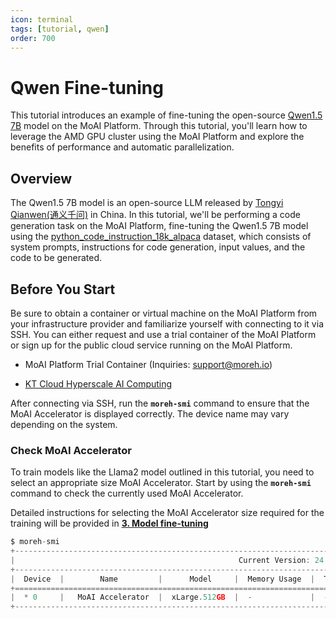 ```yaml
---
icon: terminal
tags: [tutorial, qwen]
order: 700
---
```


# Qwen Fine-tuning

This tutorial introduces an example of fine-tuning the open-source [Qwen1.5 7B](https://huggingface.co/Qwen/Qwen1.5-7B) model on the MoAI Platform. Through this tutorial, you'll learn how to leverage the AMD GPU cluster using the MoAI Platform and explore the benefits of performance and automatic parallelization.

## Overview

The Qwen1.5 7B model is an open-source LLM released by [Tongyi Qianwen(通义千问)](https://www.alibabacloud.com/en/solutions/generative-ai/qwen?_p_lc=1) in China. In this tutorial, we'll be performing a code generation task on the MoAI Platform, fine-tuning the Qwen1.5 7B model using the  [python_code_instruction_18k_alpaca](https://huggingface.co/datasets/iamtarun/python_code_instructions_18k_alpaca) dataset, which consists of system prompts, instructions for code generation, input values, and the code to be generated.

## Before You Start

Be sure to obtain a container or virtual machine on the MoAI Platform from your infrastructure provider and familiarize yourself with connecting to it via SSH. You can either request and use a trial container of the MoAI Platform or sign up for the public cloud service running on the MoAI Platform.

- MoAI Platform Trial Container (Inquiries: [support@moreh.io](mailto:support@moreh.io))

- [KT Cloud Hyperscale AI Computing](https://cloud.kt.com/solution/hyperscaleAiComputing/)

After connecting via SSH, run the **`moreh-smi`** command to ensure that the MoAI Accelerator is displayed correctly. The device name may vary depending on the system. 


### Check MoAI Accelerator

To train models like the Llama2 model outlined in this tutorial, you need to select an appropriate size MoAI Accelerator. Start by using the **`moreh-smi`** command to check the currently used MoAI Accelerator.

Detailed instructions for selecting the MoAI Accelerator size required for the training will be provided in [**3. Model fine-tuning**](3_fine_tuning.md)


```jsx
$ moreh-smi
+---------------------------------------------------------------------------------------------------+
|                                                  Current Version: 24.2.0  Latest Version: 24.2.0  |
+---------------------------------------------------------------------------------------------------+
|  Device  |        Name         |      Model     |  Memory Usage  |  Total Memory  |  Utilization  |
+===================================================================================================+
|  * 0     |   MoAI Accelerator  |  xLarge.512GB  |  -             |  -             |  -            |
+---------------------------------------------------------------------------------------------------+
```

